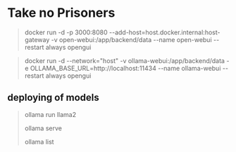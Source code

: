 # Take no Prisoners

> docker run -d -p 3000:8080 --add-host=host.docker.internal:host-gateway -v open-webui:/app/backend/data --name open-webui --restart always opengui

> docker run -d --network="host" -v ollama-webui:/app/backend/data -e OLLAMA_BASE_URL=http://localhost:11434 --name ollama-webui --restart always opengui

## deploying of models

> ollama run llama2
>
> ollama serve
>
> ollama list
